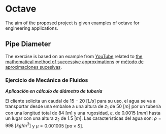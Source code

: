 # Octave

The aim of the proposed project is given examples of octave for engineering applications.

## Pipe Diameter

The exercise is based on an example from [YouTube](https://youtu.be/cPDH_eQTnS0) related to [the mathematical method of successive approximations](https://www.wikiwand.com/en/Picard%E2%80%93Lindel%C3%B6f_theorem) or [método de aproximaciones sucesivas](https://www.wikiwand.com/es/M%C3%A9todo_de_aproximaciones_sucesivas_de_Picard). 

### **Ejercicio de Mecánica de Fluidos**

***Aplicación en cálculo de diámetro de tubería***

El cliente solicita un caudal de $15 - 20~[L/s]$ para su uso, el agua se va a transportar desde una embalse a una altura de $z_1$ de  $50~[m]$ por un tubería con una longitud total de $84~[m]$ y una rugosidad, $\varepsilon$, de $0.0015~[mm]$ hasta un lugar con una altura $z_2$ de $1.5~[m]$. Las características del agua son: $\rho=998~[kg/m^3]$ y $\mu = 0.001005~[pa\times S]$.
